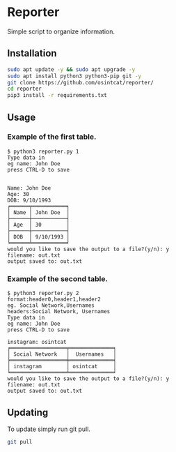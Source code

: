 # Reporter
Simple script to organize information.
## Installation
```bash
sudo apt update -y && sudo apt upgrade -y
sudo apt install python3 python3-pip git -y
git clone https://github.com/osintcat/reporter/
cd reporter
pip3 install -r requirements.txt
```
## Usage
### Example of the first table.

```shell
$ python3 reporter.py 1
Type data in
eg name: John Doe
press CTRL-D to save


Name: John Doe
Age: 30
DOB: 9/10/1993
╒══════╤═══════════╕
│ Name │ John Doe  │
├──────┼───────────┤
│ Age  │ 30        │
├──────┼───────────┤
│ DOB  │ 9/10/1993 │
╘══════╧═══════════╛
would you like to save the output to a file?(y/n): y
filename: out.txt
output saved to: out.txt

```

### Example of the second table.

```shell
$ python3 reporter.py 2
format:header0,header1,header2
eg. Social Network,Usernames
headers:Social Network, Usernames
Type data in
eg name: John Doe
press CTRL-D to save

instagram: osintcat
╒══════════════════╤══════════════╕
│ Social Network   │  Usernames   │
╞══════════════════╪══════════════╡
│ instagram        │ osintcat     │
╘══════════════════╧══════════════╛
would you like to save the output to a file?(y/n): y
filename: out.txt
output saved to: out.txt
```

## Updating
To update simply run git pull.

```bash
git pull
```
